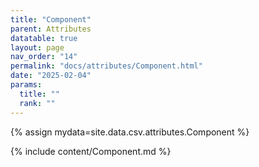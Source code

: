 ```yaml
---
title: "Component"
parent: Attributes
datatable: true
layout: page
nav_order: "14"
permalink: "docs/attributes/Component.html"
date: "2025-02-04"
params:
  title: ""
  rank: ""
---
```

{% assign mydata=site.data.csv.attributes.Component %} 

{% include content/Component.md %}
